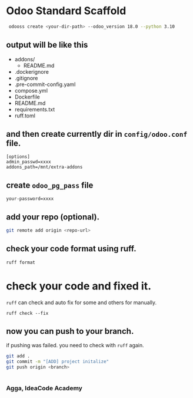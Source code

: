 
# Odoo Standard Scaffold


```zsh
 odooss create <your-dir-path> --odoo_version 18.0 --python 3.10
```

## output will be like this

- addons/
  - README.md
- .dockerignore
- .gitignore
- .pre-commit-config.yaml
- compose.yml
- Dockerfile
- README.md
- requirements.txt
- ruff.toml

## and then create currently dir in `config/odoo.conf` file.

```
[options]
admin_passwd=xxxx
addons_path=/mnt/extra-addons
```

## create `odoo_pg_pass` file
```
your-password=xxxx
```

## add your repo (optional).
```zsh
git remote add origin <repo-url>
```

## check your code format using ruff.

```zsh
ruff format
```

# check your code and fixed it. 
`ruff` can check and auto fix for some and others for manually.
```
ruff check --fix
```

## now you can push to your branch. 
if pushing was failed. you need to check with `ruff` again.

```zsh
git add .
git commit -m "[ADD] project initalize"
git push origin <branch>
```
#
###  Agga, IdeaCode Academy